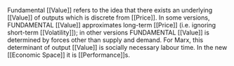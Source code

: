 Fundamental [[Value]] refers to the idea that there exists an underlying [[Value]] of outputs which is discrete from [[Price]]. In some versions, FUNDAMENTAL [[Value]] approximates long-term [[Price]] (i.e. ignoring short-term [[Volatility]]); in other versions FUNDAMENTAL [[Value]] is determined by forces other than supply and demand. For Marx, this determinant of output [[Value]] is socially necessary labour time. In the new [[Economic Space]] it is [[Performance]]s.